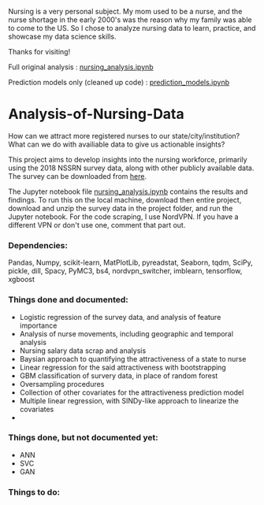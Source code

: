 Nursing is a very personal subject. My mom used to be a nurse, and the nurse shortage in the early 2000's was the reason why my family was able to come to the US. So I chose to analyze nursing data to learn, practice, and showcase my data science skills.

Thanks for visiting!

Full original analysis : [nursing_analysis.ipynb](https://github.com/tk0802kim/Analysis-of-Nursing-Data/blob/master/nursing_analysis.ipynb)

Prediction models only (cleaned up code) : [prediction_models.ipynb](https://github.com/tk0802kim/Analysis-of-Nursing-Data/blob/master/prediction_models.ipynb)

# Analysis-of-Nursing-Data

How can we attract more registered nurses to our state/city/institution? What can we do with availiable data to give us actionable insights?

This project aims to develop insights into the nursing workforce, primarily using the 2018 NSSRN survey data, along with other publicly available data. The survey can be downloaded from [here](https://data.hrsa.gov/DataDownload/NSSRN/GeneralPUF18/NSSRN2018_SAS_encoded_package.zip).

The Jupyter notebook file [nursing_analysis.ipynb](https://github.com/tk0802kim/Analysis-of-Nursing-Data/blob/master/nursing_analysis.ipynb) contains the results and findings. To run this on the local machine, download then entire project, download and unzip the survey data in the project folder, and run the Jupyter notebook. For the code scraping, I use NordVPN. If you have a different VPN or don't use one, comment that part out.


### Dependencies:
  Pandas, Numpy, scikit-learn, MatPlotLib, pyreadstat, Seaborn, tqdm, SciPy, pickle, dill, Spacy, PyMC3, bs4, nordvpn_switcher, imblearn, tensorflow, xgboost

### Things done and documented:

- Logistic regression of the survey data, and analysis of feature importance
- Analysis of nurse movements, including geographic and temporal analysis
- Nursing salary data scrap and analysis
- Baysian approach to quantifying the attractiveness of a state to nurse
- Linear regression for the said attractiveness with bootstrapping
- GBM classification of survery data, in place of random forest
- Oversampling procedures
- Collection of other covariates for the attractiveness prediction model
- Multiple linear regression, with SINDy-like approach to linearize the covariates
- 
### Things done, but not documented yet:
- ANN
- SVC
- GAN

### Things to do:
